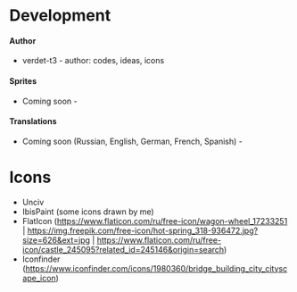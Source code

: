 # Development
#### Author
* verdet-t3 - author: codes, ideas, icons

#### Sprites
- Coming soon -

#### Translations
- Coming soon (Russian, English, German, French, Spanish) -

# Icons
* Unciv
* IbisPaint (some icons drawn by me)
* FlatIcon (https://www.flaticon.com/ru/free-icon/wagon-wheel_17233251 | https://img.freepik.com/free-icon/hot-spring_318-936472.jpg?size=626&ext=jpg | https://www.flaticon.com/ru/free-icon/castle_245095?related_id=245146&origin=search)
* Iconfinder (https://www.iconfinder.com/icons/1980360/bridge_building_city_cityscape_icon)
